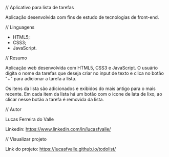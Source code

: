 // Aplicativo para lista de tarefas

Aplicação desenvolvida com fins de estudo de tecnologias de
front-end.

// Linguagens
- HTML5;
- CSS3;
- JavaScript.

// Resumo

Aplicação web desenvolvida com HTML5, CSS3 e JavaScript.
O usuário digita o nome da tarefas que deseja criar no input
de texto e clica no botão "+" para adicionar a tarefa a lista.

Os itens da lista são adicionados e exibidos do mais antigo para
o mais recente. Em cada item da lista há um botão com o icone de 
lata de lixo, ao clicar nesse botão a tarefa é removida da lista.

// Autor

Lucas Ferreira do Valle

Linkedin: https://www.linkedin.com/in/lucasfvalle/

// Visualizar projeto

Link do projeto: https://lucasfvalle.github.io/todolist/
